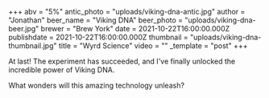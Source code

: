 +++
abv = "5%"
antic_photo = "uploads/viking-dna-antic.jpg"
author = "Jonathan"
beer_name = "Viking DNA"
beer_photo = "uploads/viking-dna-beer.jpg"
brewer = "Brew York"
date = 2021-10-22T16:00:00.000Z
publishdate = 2021-10-22T16:00:00.000Z
thumbnail = "uploads/viking-dna-thumbnail.jpg"
title = "Wyrd Science"
video = ""
_template = "post"
+++

At last! The experiment has succeeded, and I've finally unlocked the incredible power of Viking DNA. 

What wonders will this amazing technology unleash?
